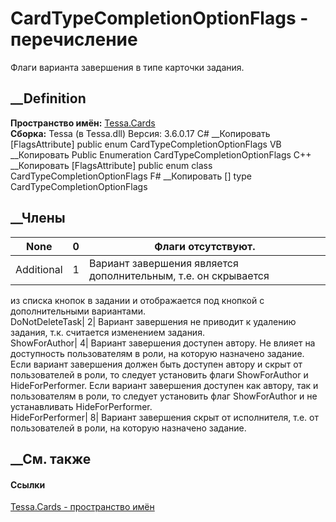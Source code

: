 # CardTypeCompletionOptionFlags - перечисление
Флаги варианта завершения в типе карточки задания.
## __Definition
 **Пространство имён:** [Tessa.Cards](N_Tessa_Cards.htm)  
 **Сборка:** Tessa (в Tessa.dll) Версия: 3.6.0.17
C# __Копировать
    [FlagsAttribute]
    public enum CardTypeCompletionOptionFlags
VB __Копировать
    <FlagsAttribute>
    Public Enumeration CardTypeCompletionOptionFlags
C++ __Копировать
    [FlagsAttribute]
    public enum class CardTypeCompletionOptionFlags
F# __Копировать
     [<FlagsAttribute>]
    type CardTypeCompletionOptionFlags
##  __Члены
None| 0|  Флаги отсутствуют.  
---|---|---  
Additional| 1|  Вариант завершения является дополнительным, т.е. он скрывается
из списка кнопок в задании и отображается под кнопкой с дополнительными
вариантами.  
DoNotDeleteTask| 2|  Вариант завершения не приводит к удалению задания, т.к.
считается изменением задания.  
ShowForAuthor| 4|  Вариант завершения доступен автору. Не влияет на
доступность пользователям в роли, на которую назначено задание. Если вариант
завершения должен быть доступен автору и скрыт от пользователей в роли, то
следует установить флаги ShowForAuthor и HideForPerformer. Если вариант
завершения доступен как автору, так и пользователям в роли, то следует
установить флаг ShowForAuthor и не устанавливать HideForPerformer.  
HideForPerformer| 8|  Вариант завершения скрыт от исполнителя, т.е. от
пользователей в роли, на которую назначено задание.  
## __См. также
#### Ссылки
[Tessa.Cards - пространство имён](N_Tessa_Cards.htm)

